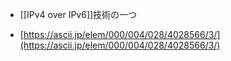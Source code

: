 - [[IPv4 over IPv6]]技術の一つ

- [https://ascii.jp/elem/000/004/028/4028566/3/](https://ascii.jp/elem/000/004/028/4028566/3/)
